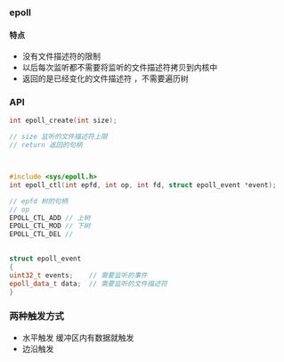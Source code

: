 ### epoll


#### 特点

- 没有文件描述符的限制
- 以后每次监听都不需要将监听的文件描述符拷贝到内核中
- 返回的是已经变化的文件描述符 ，不需要遍历树

### API

```c++
int epoll_create(int size);

// size 监听的文件描述符上限
// return 返回的句柄
```

```c++


#include <sys/epoll.h>
int epoll_ctl(int epfd, int op, int fd, struct epoll_event *event);

// epfd 树的句柄
// op
EPOLL_CTL_ADD // 上树
EPOLL_CTL_MOD // 下树
EPOLL_CTL_DEL //
        
```
```c++
struct epoll_event
{
uint32_t events;	// 需要监听的事件
epoll_data_t data;	// 需要监听的文件描述符
} 

```


### 两种触发方式

- 水平触发 缓冲区内有数据就触发
- 边沿触发
